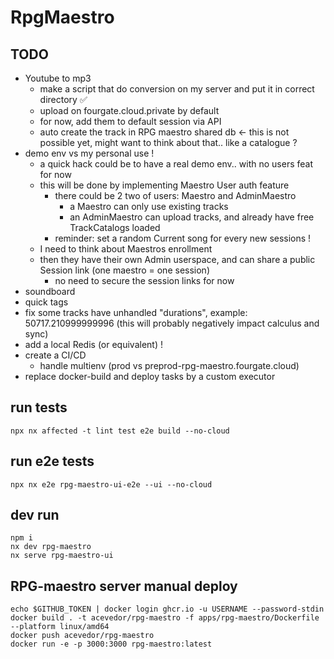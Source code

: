 # RpgMaestro
## TODO
- Youtube to mp3
  - make a script that do conversion on my server and put it in correct directory ✅
  - upload on fourgate.cloud.private by default
  - for now, add them to default session via API
  - auto create the track in RPG maestro shared db <- this is not possible yet, might want to think about that.. like a catalogue ?
- demo env vs my personal use !
  - a quick hack could be to have a real demo env.. with no users feat for now 
  - this will be done by implementing Maestro User auth feature
    - there could be 2 two of users: Maestro and AdminMaestro
      - a Maestro can only use existing tracks
      - an AdminMaestro can upload tracks, and already have free TrackCatalogs loaded
    - reminder: set a random Current song for every new sessions !
  - I need to think about Maestros enrollment
  - then they have their own Admin userspace, and can share a public Session link (one maestro = one session)
    - no need to secure the session links for now
- soundboard
- quick tags
- fix some tracks have unhandled "durations", example: 50717.210999999996 (this will probably negatively impact calculus and sync)
- add a local Redis (or equivalent) !
- create a CI/CD
    - handle multienv (prod vs preprod-rpg-maestro.fourgate.cloud)
- replace docker-build and deploy tasks by a custom executor

## run tests
```
npx nx affected -t lint test e2e build --no-cloud
```
## run e2e tests
```
npx nx e2e rpg-maestro-ui-e2e --ui --no-cloud
```

## dev run
```
npm i
nx dev rpg-maestro
nx serve rpg-maestro-ui
```

## RPG-maestro server manual deploy
```
echo $GITHUB_TOKEN | docker login ghcr.io -u USERNAME --password-stdin
docker build . -t acevedor/rpg-maestro -f apps/rpg-maestro/Dockerfile --platform linux/amd64
docker push acevedor/rpg-maestro
docker run -e -p 3000:3000 rpg-maestro:latest
```
